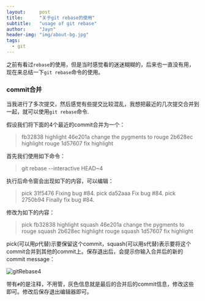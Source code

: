 ```yaml
---
layout:     post
title:      "关于git rebase的使用"
subtitle:   "usage of git rebase"
author:     "Jayn"
header-img: "img/about-bg.jpg"
tags:
  - git
---
```


之前有看过`rebase`的使用，但是当时感觉看的迷迷糊糊的，后来也一直没有用，现在来总结一下`git rebase`命令的使用。

### commit合并

当我进行了多次提交，然后感觉有些提交比较混乱，我想把最近的几次提交合并到一起，就可以使用`git rebase`命令.

假设我们将下面的4个最近的commit合并为一个：

>fb32838 highlight 
>46e201a change the pygments to rouge
>2b628ec highlight rouge 
>1d57607 fix highlight

首先我们使用如下命令：

>git rebase --interactive HEAD~4

执行后命令窗会出现如下的内容，可以编辑：

>pick 31f5476 Fixing bug #84. 
>pick da52aaa Fix bug #84. 
>pick 2750b94 Finally fix bug #84.

修改为如下的内容：

>pick   fb32838 highlight 
>squash 46e201a change the pygments to rouge
>squash 2b628ec highlight rouge 
>squash 1d57607 fix highlight

pick(可以用p代替)示要保留这个commit，squash(可以用s代替)表示要将这个commit合并到其他的commit上。保存退出后，会提示你输入合并后的新的commit message：

![gitRebase4](http://7xniym.com1.z0.glb.clouddn.com/gitRebase4.png)

带有`#`的是注释，不用管，灰色信息就是最后的合并后的commit信息，修改这些即可。修改后保存退出编辑器即可。
